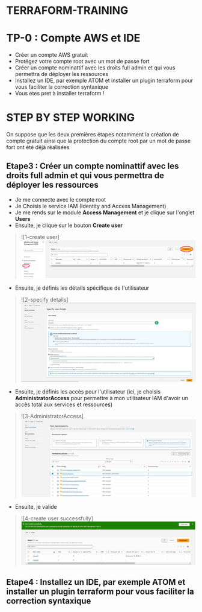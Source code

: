 # TERRAFORM-TRAINING

# TP-0 : Compte AWS et IDE

- Créer un compte AWS gratuit
- Protégez votre compte root avec un mot de passe fort
- Créer un compte nominattif avec les droits full admin et qui vous permettra de déployer les ressources
- Installez un IDE, par exemple ATOM et installer un plugin terraform pour vous faciliter la correction syntaxique
- Vous etes pret à installer terraform !

# STEP BY STEP WORKING

On suppose que les deux premières étapes notamment la création de compte gratuit ainsi que la protection du compte root par un mot de passe fort ont été déjà réalisées

## Etape3 : Créer un compte nominattif avec les droits full admin et qui vous permettra de déployer les ressources
- Je me connecte avec le compte root
- Je Choisis le service IAM (Identity and Access Management)
- Je me rends sur le module **Access Management** et je clique sur l'onglet **Users**
- Ensuite, je clique sur le bouton **Create user** 
> ![1-create user] ![](./images/create-user.jpg)

- Ensuite, je définis les détails spécifique de l'utilisateur
> ![2-specify details] 
![](./images/specify-details.jpg)

- Ensuite, je définis les accès pour l'utilisateur (ici, je choisis **AdministratorAccess** pour permettre à mon utilisateur IAM d'avoir un accès total aux services et ressources)
> ![3-AdministratorAccess] ![](images/AdministratorAccess.jpg)

- Ensuite, je valide 
> ![4-create user successfully] ![](images/successfull.jpg)


## Etape4 : Installez un IDE, par exemple ATOM et installer un plugin terraform pour vous faciliter la correction syntaxique
